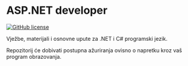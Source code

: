 # ASP.NET developer

[![GitHub license](https://badgen.net/badge/license/MIT/blue)](https://github.com/dotnet-predavac-luka/asp-dotnet-developer-exercises/blob/main/LICENSE)

Vježbe, materijali i osnovne upute za .NET i C# programski jezik.

Repozitorij će dobivati postupna ažuriranja ovisno o napretku kroz vaš program obrazovanja.
